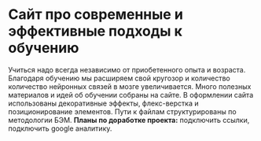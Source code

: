 # Сайт про современные и эффективные подходы к обучению  
Учиться надо всегда независимо от приобетенного опыта и возраста. Благодаря обучению мы расширяем свой кругозор и количество количество нейронных связей в мозге увеличивается.  Много полезных материалов и идей об обучении собраны на сайте.  В оформлении сайта использованы декоративные эффекты, флекс-верстка и позиционирование элементов. Пути к файлам структурированы по методологии БЭМ.  __Планы по доработке проекта:__ подключить ссылки, подключить google аналитику. 
